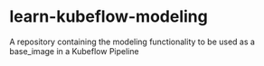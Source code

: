 # learn-kubeflow-modeling
A repository containing the modeling functionality to be used as a base_image in a Kubeflow Pipeline
